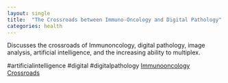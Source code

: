 ```yaml
---
layout: single
title:  "The Crossroads between Immuno-Oncology and Digital Pathology"
categories: health
---
```


Discusses the crossroads of Immunoncology, digital pathology, image analysis, artificial intelligence, and the increasing ability to multiplex.

#artificialintelligence #digital #digitalpathology
[Immunooncology Crossroads](https://www.digitalpathologytoday.com/episodes/s2e19)